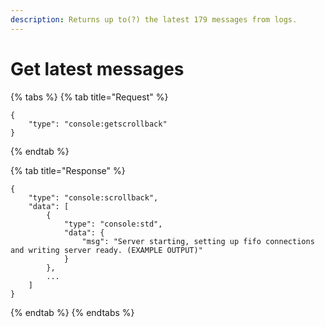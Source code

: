 ```yaml
---
description: Returns up to(?) the latest 179 messages from logs.
---
```


# Get latest messages

{% tabs %}
{% tab title="Request" %}
```
{
    "type": "console:getscrollback"
}
```
{% endtab %}

{% tab title="Response" %}
```
{
    "type": "console:scrollback",
    "data": [
        {
            "type": "console:std",
            "data": {
                "msg": "Server starting, setting up fifo connections and writing server ready. (EXAMPLE OUTPUT)"
            }
        },
        ...
    ]
}
```
{% endtab %}
{% endtabs %}
